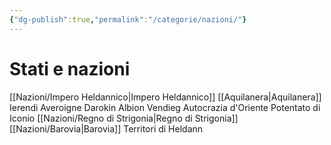 ```yaml
---
{"dg-publish":true,"permalink":"/categorie/nazioni/"}
---
```


# Stati e nazioni

[[Nazioni/Impero Heldannico\|Impero Heldannico]] 
[[Aquilanera\|Aquilanera]]
Ierendi
Averoigne
Darokin
Albion
Vendieg
Autocrazia d'Oriente 
Potentato di Iconio 
[[Nazioni/Regno di Strigonia\|Regno di Strigonia]] 
[[Nazioni/Barovia\|Barovia]]
Territori di Heldann 